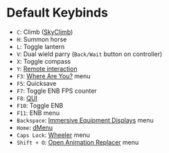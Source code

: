 # Default Keybinds

- `C`: Climb ([SkyClimb](https://www.nexusmods.com/skyrimspecialedition/mods/97253))
- `H`: Summon horse
- `L`: Toggle lantern
- `V`: Dual wield parry (`Back/Wait` button on controller)
- `X`: Toggle compass
- `Y`: [Remote interaction](https://www.nexusmods.com/skyrimspecialedition/mods/89676)
- `F3`: [Where Are You?](https://www.nexusmods.com/skyrimspecialedition/mods/76063) menu
- `F5`: Quicksave
- `F7`: Toggle ENB FPS counter
- `F8`: [QUI](https://www.nexusmods.com/skyrimspecialedition/mods/65343)
- `F10`: Toggle ENB
- `F11`: ENB menu
- `Backspace`: [Immersive Equipment Displays](https://www.nexusmods.com/skyrimspecialedition/mods/62001) menu
- `Home`: [dMenu](https://www.nexusmods.com/skyrimspecialedition/mods/97221)
- `Caps Lock`: [Wheeler](https://www.nexusmods.com/skyrimspecialedition/mods/97345) menu
- `Shift + O`: [Open Animation Replacer](https://www.nexusmods.com/skyrimspecialedition/mods/92109) menu
